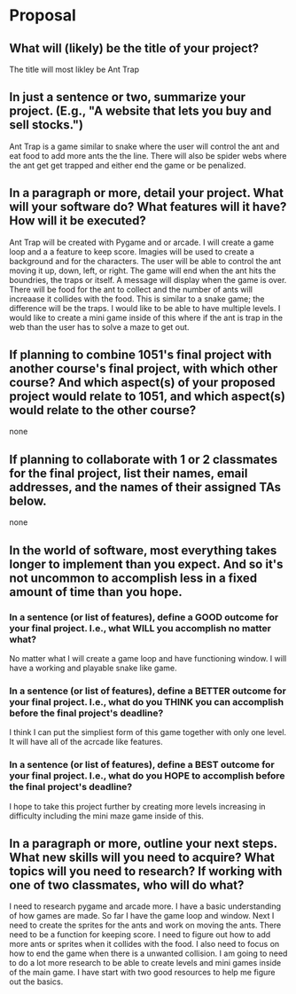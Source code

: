 # Proposal

## What will (likely) be the title of your project?

The title will most likley be Ant Trap

## In just a sentence or two, summarize your project. (E.g., "A website that lets you buy and sell stocks.")

Ant Trap is a game similar to snake where the user will control the ant and eat food to add more ants the the line. There will also be spider webs where the ant get get trapped and either end the game or be penalized.

## In a paragraph or more, detail your project. What will your software do? What features will it have? How will it be executed?

Ant Trap will be created with Pygame and or arcade. I will create a game loop and a a feature to keep score. Imagies will be used to create a background and for the characters. The user will be able to control the ant moving it up, down, left, or right. The game will end when the ant hits the boundries, the traps or itself. A message will display when the game is over. There will be food for the ant to collect and the number of ants will increaase it collides with the food. This is similar to a snake game; the difference will be the traps. I would like to be able to have multiple levels. I would like to create a mini game inside of this where if the ant is trap in the web than the user has to solve a maze to get out.

## If planning to combine 1051's final project with another course's final project, with which other course? And which aspect(s) of your proposed project would relate to 1051, and which aspect(s) would relate to the other course?

none

## If planning to collaborate with 1 or 2 classmates for the final project, list their names, email addresses, and the names of their assigned TAs below.

none

## In the world of software, most everything takes longer to implement than you expect. And so it's not uncommon to accomplish less in a fixed amount of time than you hope.

### In a sentence (or list of features), define a GOOD outcome for your final project. I.e., what WILL you accomplish no matter what?

No matter what I will create a game loop and have functioning window. I will have a working and playable snake like game.

### In a sentence (or list of features), define a BETTER outcome for your final project. I.e., what do you THINK you can accomplish before the final project's deadline?

I think I can put the simpliest form of this game together with only one level. It will have all of the acrcade like features. 

### In a sentence (or list of features), define a BEST outcome for your final project. I.e., what do you HOPE to accomplish before the final project's deadline?

I hope to take this project further by creating more levels increasing in difficulty including the mini maze game inside of this. 

## In a paragraph or more, outline your next steps. What new skills will you need to acquire? What topics will you need to research? If working with one of two classmates, who will do what?

I need to research pygame and arcade more. I have a basic understanding of how games are made. So far I have the game loop and window. Next I need to create the sprites for the ants and work on moving the ants. There need to be a function for keeping score. I need to figure out how to add more ants or sprites when it collides with the food. I also need to focus on how to end the game when there is a unwanted collision. I am going to need to do a lot more research to be able to create levels and mini games inside of the main game. I have start with two good resources to help me figure out the basics. 
